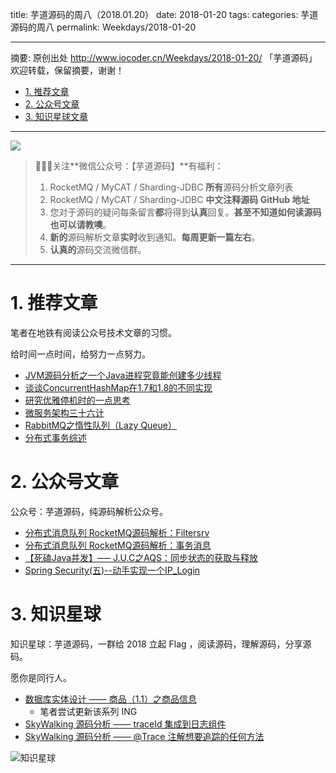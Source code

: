 title: 芋道源码的周八（2018.01.20）
date: 2018-01-20
tags:
categories: 芋道源码的周八
permalink: Weekdays/2018-01-20

-------

摘要: 原创出处 http://www.iocoder.cn/Weekdays/2018-01-20/ 「芋道源码」欢迎转载，保留摘要，谢谢！

- [1. 推荐文章](http://www.iocoder.cn/Weekdays/2018-01-20/)
- [2. 公众号文章](http://www.iocoder.cn/Weekdays/2018-01-20/)
- [3. 知识星球文章](http://www.iocoder.cn/Weekdays/2018-01-20/)

-------

![](http://www.iocoder.cn/images/common/wechat_mp_2018_05_18.jpg)

> 🙂🙂🙂关注**微信公众号：【芋道源码】**有福利：  
> 1. RocketMQ / MyCAT / Sharding-JDBC **所有**源码分析文章列表  
> 2. RocketMQ / MyCAT / Sharding-JDBC **中文注释源码 GitHub 地址**  
> 3. 您对于源码的疑问每条留言**都**将得到**认真**回复。**甚至不知道如何读源码也可以请教噢**。  
> 4. **新的**源码解析文章**实时**收到通知。**每周更新一篇左右**。  
> 5. **认真的**源码交流微信群。

-------

# 1. 推荐文章

笔者在地铁有阅读公众号技术文章的习惯。

给时间一点时间，给努力一点努力。

* [JVM源码分析之一个Java进程究竟能创建多少线程](https://mp.weixin.qq.com/s?__biz=MzIzNjI1ODc2OA==&mid=2650886922&idx=1&sn=4c95514fc43d9fe716b60bb923924863&chksm=f32f67b5c458eea3519b2626e8a96ffc9b3ce3dd9b72271f6927034ad1fa3584250e9d7adb3d&mpshare=1&scene=1&srcid=0120IhfVnQScthhHbqMY5Xzy#rd)
* [谈谈ConcurrentHashMap在1.7和1.8的不同实现](https://mp.weixin.qq.com/s?__biz=MzIwMzY1OTU1NQ==&mid=2247483894&idx=1&sn=72e7fb63296ff382568a7861c75068c1&chksm=96cd41baa1bac8ace9a8c99a76851a59ebc57997bfaa680e5cdf8e42191dd8c0b3b281851edd&mpshare=1&scene=1&srcid=0116bhvk24n7dmaq7RkdAcxT#rd)
* [研究优雅停机时的一点思考](https://mp.weixin.qq.com/s?__biz=MzI0NzEyODIyOA==&mid=2247483851&idx=1&sn=38c86b0fe5ebc01f7022c1258a918e55&chksm=e9b58800dec20116c1a9f798781cbd87c68976364500d921a367c1ffa23f961b9e960979ee87&mpshare=1&scene=1&srcid=0120LtN2XtQWlLlpNE2LKkuJ#rd)
* [微服务架构三十六计](https://mp.weixin.qq.com/s?__biz=MzA5ODYwOTE1Nw==&mid=2649935698&idx=1&sn=5f5413f6f8ed83c7f19a3a25b59bdd4d&chksm=88889e38bfff172e4eaa16e9a1cb273cb1a6db01f716a434cbb7c2177fabc83e93c39f275773&mpshare=1&scene=1&srcid=0105ymz3Rwuqpf1z60gWO0Ol#rd)
* [RabbitMQ之惰性队列（Lazy Queue）](https://mp.weixin.qq.com/s?__biz=MzU0MzQ5MDA0Mw==&mid=2247483811&idx=1&sn=695f9aea9b4f6b76c1242431d603949e&chksm=fb0beb37cc7c6221bffd9fc3a51a607b7b5ca4d663ef9baef3fa4fa31c8e6671d71262db4836&mpshare=1&scene=1&srcid=0120b65XmxWw4D9Q6dwLjiA1#rd)
* [分布式事务综述](https://mp.weixin.qq.com/s?__biz=MzUzMzU5Mjc1Nw==&mid=2247483681&idx=1&sn=05845495c5ef33683addd98fffc72106&chksm=faa0eefbcdd767edbf46cea6f223b426e276dd4d9b19cce64f59387590818f5e4eb96c7d2533&mpshare=1&scene=1&srcid=0118GSYShGZaOyCndUoAqsae#rd)

# 2. 公众号文章

公众号：芋道源码，纯源码解析公众号。

* [分布式消息队列 RocketMQ源码解析：Filtersrv](https://mp.weixin.qq.com/s?__biz=MzUzMTA2NTU2Ng==&mid=2247483975&idx=1&sn=dc03177970b357c95607a61e0e3cb520&chksm=fa497df6cd3ef4e0bee3de95f38e80e027cc46625f62e1fc47b7410c0f597900b82d9cc785dc#rd)
* [分布式消息队列 RocketMQ源码解析：事务消息](https://mp.weixin.qq.com/s?__biz=MzUzMTA2NTU2Ng==&mid=2247483976&idx=1&sn=74621a08129f87eaf586c6be381277bf&chksm=fa497df9cd3ef4ef84fff841b4796507565f09139fa08b9afeb019a36a3a50d4aaebea4a4e67#rd)
* [【死磕Java并发】—– J.U.C之AQS：同步状态的获取与释放](https://mp.weixin.qq.com/s?__biz=MzUzMTA2NTU2Ng==&mid=2247483981&idx=1&sn=7d8f6cb8344fc560f25fb2b71cc2a5df&chksm=fa497dfccd3ef4eae718540b0b81e84ba29aa29db15977417eb46b05f034aad564dcb2269a2f#rd)
* [Spring Security(五)--动手实现一个IP_Login](https://mp.weixin.qq.com/s?__biz=MzUzMTA2NTU2Ng==&mid=2247483980&idx=1&sn=cb40ba4fea5cf100a98896d9a0404a43&chksm=fa497dfdcd3ef4ebdd162db2f674d882fd87d2648c775272a8af238c0500289d439d858804e5#rd)

# 3. 知识星球

知识星球：芋道源码，一群给 2018 立起 Flag ，阅读源码，理解源码，分享源码。

愿你是同行人。

* [数据库实体设计 —— 商品（1.1）之商品信息](#)
    * 笔者尝试更新该系列 ING  
* [SkyWalking 源码分析 —— traceId 集成到日志组件](#)
* [SkyWalking 源码分析 —— @Trace 注解想要追踪的任何方法](#)

![知识星球](http://www.iocoder.cn/images/Architecture/2017_12_29/01.png)


